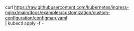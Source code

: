 curl https://raw.githubusercontent.com/kubernetes/ingress-nginx/main/docs/examples/customization/custom-configuration/configmap.yaml \
    | kubectl apply -f -

    